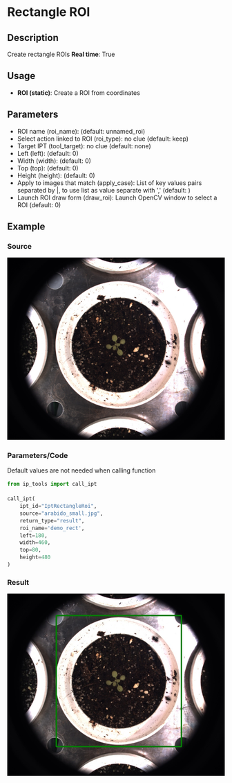 # Rectangle ROI

## Description

Create rectangle ROIs
**Real time**: True

## Usage

- **ROI (static)**: Create a ROI from coordinates

## Parameters

- ROI name (roi_name):  (default: unnamed_roi)
- Select action linked to ROI (roi_type): no clue (default: keep)
- Target IPT (tool_target): no clue (default: none)
- Left (left):  (default: 0)
- Width (width):  (default: 0)
- Top (top):  (default: 0)
- Height (height):  (default: 0)
- Apply to images that match (apply_case): List of key values pairs separated by |, to use list as value separate with ',' (default: )
- Launch ROI draw form (draw_roi): Launch OpenCV window to select a ROI (default: 0)

## Example

### Source

![Source image](images/arabido_small.jpg)

### Parameters/Code

Default values are not needed when calling function

```python
from ip_tools import call_ipt

call_ipt(
    ipt_id="IptRectangleRoi",
    source="arabido_small.jpg",
    return_type="result",
    roi_name='demo_rect',
    left=180,
    width=460,
    top=80,
    height=480
)
```

### Result

![Result image](images/ipt_Rectangle_ROI.jpg)
